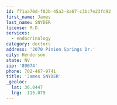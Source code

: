 ```yaml
---
id: f71aa70d-f82b-45a3-8a67-c3bc7e23fd92
first_name: James
last_name: SNYDER
license: M.D.
services:
  - endocrinology
category: doctors
address: '2070 Pinion Springs Dr.'
city: Henderson
state: NV
zip: '89074'
phone: 702-467-9741
title: 'James SNYDER'
_geoloc:
  lat: 36.0447
  lng: -115.079
---
```

